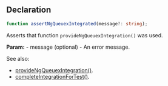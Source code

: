 ## Declaration
```ts
function assertNgQueuexIntegrated(message?: string);
```
Asserts that function `provideNgQueuexIntegration()` was used.

**Param:** - message (optional) - An error message.

See also:
  - [provideNgQueuexIntegration()](./provide_ng_queuex_integration.md).
  - [completeIntegrationForTest()](./complete_integration_for_test.md).

